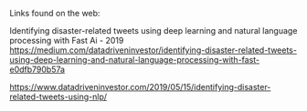 Links found on the web:



Identifying disaster-related tweets using deep learning and natural language processing with Fast Ai - 2019
https://medium.com/datadriveninvestor/identifying-disaster-related-tweets-using-deep-learning-and-natural-language-processing-with-fast-e0dfb790b57a


https://www.datadriveninvestor.com/2019/05/15/identifying-disaster-related-tweets-using-nlp/


